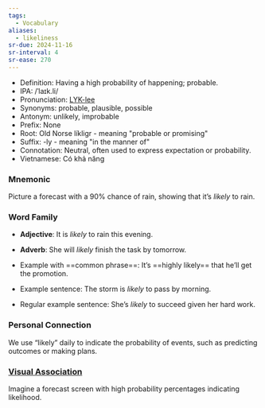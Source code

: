 ```yaml
---
tags:
  - Vocabulary
aliases:
  - likeliness
sr-due: 2024-11-16
sr-interval: 4
sr-ease: 270
---
```


- Definition: Having a high probability of happening; probable.
- IPA: /ˈlaɪk.li/
- Pronunciation: [LYK-lee](https://www.google.com/search?q=how+to+pronounce+likely)
- Synonyms: probable, plausible, possible
- Antonym: unlikely, improbable
- Prefix: None
- Root: Old Norse líkligr - meaning "probable or promising"
- Suffix: -ly - meaning "in the manner of"
- Connotation: Neutral, often used to express expectation or probability.
- Vietnamese: Có khả năng

### Mnemonic

Picture a forecast with a 90% chance of rain, showing that it’s *likely* to rain.

### Word Family

- **Adjective**: It is *likely* to rain this evening.
- **Adverb**: She will *likely* finish the task by tomorrow.
  
- Example with ==common phrase==: It’s ==highly likely== that he’ll get the promotion.
- Example sentence: The storm is *likely* to pass by morning.
- Regular example sentence: She’s *likely* to succeed given her hard work.

### Personal Connection

We use “likely” daily to indicate the probability of events, such as predicting outcomes or making plans.

### [Visual Association](https://www.google.com/search?tbm=isch&q=likely)

Imagine a forecast screen with high probability percentages indicating likelihood.
